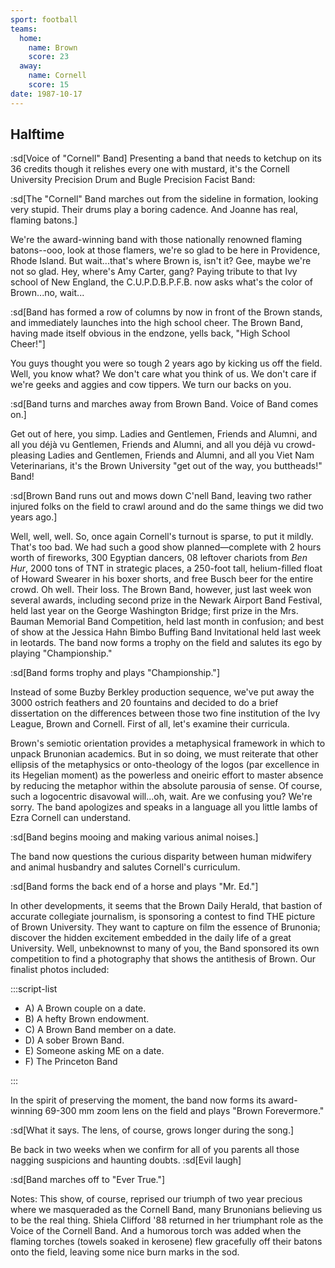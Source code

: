```yaml
---
sport: football
teams:
  home:
    name: Brown
    score: 23
  away:
    name: Cornell
    score: 15
date: 1987-10-17
---
```


## Halftime

:sd[Voice of "Cornell" Band] Presenting a band that needs to ketchup on its 36 credits though it relishes every one with mustard, it's the Cornell University Precision Drum and Bugle Precision Facist Band:

:sd[The "Cornell" Band marches out from the sideline in formation, looking very stupid. Their drums play a boring cadence. And Joanne has real, flaming batons.]

We're the award-winning band with those nationally renowned flaming batons--ooo, look at those flamers, we're so glad to be here in Providence, Rhode Island. But wait...that's where Brown is, isn't it? Gee, maybe we're not so glad. Hey, where's Amy Carter, gang? Paying tribute to that Ivy school of New England, the C.U.P.D.B.P.F.B. now asks what's the color of Brown...no, wait...

:sd[Band has formed a row of columns by now in front of the Brown stands, and immediately launches into the high school cheer. The Brown Band, having made itself obvious in the endzone, yells back, "High School Cheer!"]

You guys thought you were so tough 2 years ago by kicking us off the field. Well, you know what? We don't care what you think of us. We don't care if we're geeks and aggies and cow tippers. We turn our backs on you.

:sd[Band turns and marches away from Brown Band. Voice of Band comes on.]

Get out of here, you simp. Ladies and Gentlemen, Friends and Alumni, and all you déjà vu Gentlemen, Friends and Alumni, and all you déjà vu crowd-pleasing Ladies and Gentlemen, Friends and Alumni, and all you Viet Nam Veterinarians, it's the Brown University "get out of the way, you buttheads!" Band!

:sd[Brown Band runs out and mows down C'nell Band, leaving two rather injured folks on the field to crawl around and do the same things we did two years ago.]

Well, well, well. So, once again Cornell's turnout is sparse, to put it mildly. That's too bad. We had such a good show planned—complete with 2 hours worth of fireworks, 300 Egyptian dancers, 08 leftover chariots from _Ben Hur_, 2000 tons of TNT in strategic places, a 250-foot tall, helium-filled float of Howard Swearer in his boxer shorts, and free Busch beer for the entire crowd. Oh well. Their loss. The Brown Band, however, just last week won several awards, including second prize in the Newark Airport Band Festival, held last year on the George Washington Bridge; first prize in the Mrs. Bauman Memorial Band Competition, held last month in confusion; and best of show at the Jessica Hahn Bimbo Buffing Band Invitational held last week in leotards. The band now forms a trophy on the field and salutes its ego by playing "Championship."

:sd[Band forms trophy and plays "Championship."]

Instead of some Buzby Berkley production sequence, we've put away the 3000 ostrich feathers and 20 fountains and decided to do a brief dissertation on the differences between those two fine institution of the Ivy League, Brown and Cornell. First of all, let's examine their curricula.

Brown's semiotic orientation provides a metaphysical framework in which to unpack Brunonian academics. But in so doing, we must reiterate that other ellipsis of the metaphysics or onto-theology of the logos (par excellence in its Hegelian moment) as the powerless and oneiric effort to master absence by reducing the metaphor within the absolute parousia of sense. Of course, such a logocentric disavowal will...oh, wait. Are we confusing you? We're sorry. The band apologizes and speaks in a language all you little lambs of Ezra Cornell can understand.

:sd[Band begins mooing and making various animal noises.]

The band now questions the curious disparity between human midwifery and animal husbandry and salutes Cornell's curriculum.

:sd[Band forms the back end of a horse and plays "Mr. Ed."]

In other developments, it seems that the Brown Daily Herald, that bastion of accurate collegiate journalism, is sponsoring a contest to find THE picture of Brown University. They want to capture on film the essence of Brunonia; discover the hidden excitement embedded in the daily life of a great University. Well, unbeknownst to many of you, the Band sponsored its own competition to find a photography that shows the antithesis of Brown. Our finalist photos included:

:::script-list

- A) A Brown couple on a date.
- B) A hefty Brown endowment.
- C) A Brown Band member on a date.
- D) A sober Brown Band.
- E) Someone asking ME on a date.
- F) The Princeton Band

:::

In the spirit of preserving the moment, the band now forms its award-winning 69-300 mm zoom lens on the field and plays "Brown Forevermore."

:sd[What it says. The lens, of course, grows longer during the song.]

Be back in two weeks when we confirm for all of you parents all those nagging suspicions and haunting doubts. :sd[Evil laugh]

:sd[Band marches off to "Ever True."]

Notes: This show, of course, reprised our triumph of two year precious where we masqueraded as the Cornell Band, many Brunonians believing us to be the real thing. Shiela Clifford '88 returned in her triumphant role as the Voice of the Cornell Band. And a humorous torch was added when the flaming torches (towels soaked in kerosene) flew gracefully off their batons onto the field, leaving some nice burn marks in the sod.
